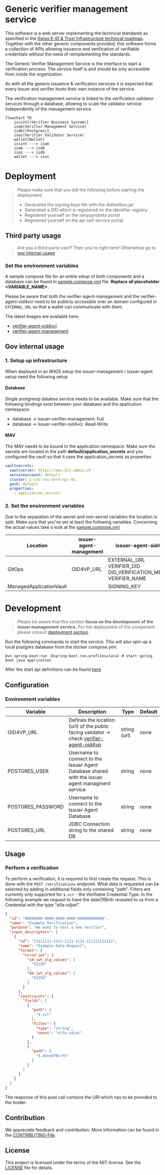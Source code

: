 # Generic verifier management service

This software is a web server implementing the technical standards as specified in
the [Swiss E-ID & Trust Infrastructure technical roadmap](https://github.com/e-id-admin/open-source-community/blob/main/tech-roadmap/tech-roadmap.md).
Together with the other generic components provided, this software forms a collection of APIs allowing issuance and
verification of verifiable credentials without the need of reimplementing the standards.

The Generic Verifier Management Service is the interface to start a verification process. The service itself is and
should be only accessible from inside the organization.

As with all the generic issuance & verification services it is expected that every issuer and verifier hosts their own
instance of the service.

The verification management service is linked to the verification validator services through a database, allowing to
scale the validator service independently of the management service.

```mermaid
flowchart TD
    issint[\Verifier Business System\]
    isam(Verifier Management Service)
    isdb[(Postgres)]
    isoi(Verifier Validator Service)
    wallet[Wallet]
    issint ---> isam
    isam ---> isdb
    isoi ---> isdb
    wallet ---> isoi
```

# Deployment

> Please make sure that you did the following before starting the deployment:
> - Generated the signing keys file with the didtoolbox.jar
> - Generated a DID which is registered on the identifier registry
> - Registered yourself on the swiyuprobeta portal
> - Registered yourself on the api self service portal

##  Third party usage
> Are you a third-party user? Then you're right here! Otherwhise go to [gov internal usage](#Gov-internal-usage)
### Set the environment variables
A sample compose file for an entire setup of both components and a database can be found in [sample.compose.yml](sample.compose.yml) file.
**Replace all placeholder <VARIABLE_NAME>**.

Please be aware that both the verifier-agent-management and the verifier-agent-oid4vci need to be publicly accessible over an domain configured in `EXTERNAL_URL` so that
a wallet can communicate with them.

The latest images are available here:
- [verifier-agent-oid4vci](https://github.com/admin-ch-ssi/mirror-verifier-agent-oid4vp/pkgs/container/mirror-verifier-agent-oid4vp)
- [verifier-agent-management](https://github.com/admin-ch-ssi/mirror-verifier-agent-management/pkgs/container/mirror-verifier-agent-management)

## Gov internal usage
### 1. Setup up infrastructure
When deployed in an RHOS setup the issuer-management / issuer-agent setup need the following setup
#### Database
Single postgresql databse service needs to be available. Make sure that the following bindings exist between your database and the application namespace:
- database -> issuer-verifier-management: Full
- database -> issuer-verifier-oid4vci: Read-Write
#### MAV
The MAV needs to be bound to the application namespace. Make sure the secrets are located in the path **default/application_secrets**
and you configured the vault so that it uses the application_secrets as properties
```yaml
vaultsecrets:
  vaultserver: https://mav.bit.admin.ch
  serviceaccount: default
  cluster: p-szb-ros-shrd-npr-01
  path: default
  properties:
    - application_secrets
``` 
### 2. Set the environment variables
Due to the separation of the secret and non-secret variables the location is split. Make sure that you've set at least the following variables.
Concerning the actual values take a look at the [sample.compose.yml](sample.compose.yml)

| Location                | issuer-agent-management                                                                                    | issuer-agent-oid4vci |
|-------------------------|------------------------------------------------------------------------------------------------------------|----------------------|
| GitOps                  | OID4VP_URL                                                                                                 | EXTERNAL_URL<br/>VERIFIER_DID<br/>DID_VERIFICATION_METHOD<br/>VERIFIER_NAME                     |
| ManagedApplicationVault |  |  SIGNING_KEY                    |


# Development

> Please be aware that this section **focus on the development of the issuer management service**. For the deployment of the
> component please consult [deployment section](#Deployment).

Run the following commands to start the service. This will also spin up a local postgres database from
the docker compose.yml:

```shell
mvn spring-boot:run -Dspring-boot.run.profiles=local # start spring boot java application
```

After the start api definitions can be found [here](http://localhost:8080/swagger-ui/index.html)

## Configuration

### Environment variables

| Variable          | Description                                                                                                                                            | Type         | Default |
|-------------------|--------------------------------------------------------------------------------------------------------------------------------------------------------|--------------|---------|
| OID4VP_URL        | Defines the location (url) of the public facing validator ->  check [verifier-agent-oid4vp](https://github.com/e-id-admin/eidch-verifier-agent-oid4vp) | string (url) | none    |
| POSTGRES_USER     | Username to connect to the Issuer Agent Database shared with the issuer agent managment service                                                        | string       | none    |
| POSTGRES_PASSWORD | Username to connect to the Issuer Agent Database                                                                                                       | string       | none    |
| POSTGRES_URL      | JDBC Connection string to the shared DB                                                                                                                | string       | none    |

## Usage

### Perform a verification

To perform a verification, it is required to first create the request. This is done with the `POST /verifications`
endpoint.
What data is requested can be selected by adding in additional fields only containing "path".
Filters are currently only supported for `$.vct` - the Verifiable Credential Type.
In the following example we request to have the dateOfBirth revealed to us from a Credential with the type "elfa-sdjwt".

```json
{
  "id": "00000000-0000-0000-0000-000000000000",
  "name": "Example Verification",
  "purpose": "We want to test a new Verifier",
  "input_descriptors": [
    {
      "id": "11111111-1111-1111-1111-111111111111",
      "name": "Example Data Request",
      "format": {
        "vc+sd-jwt": {
          "sd-jwt_alg_values": [
            "ES256"
          ],
          "kb-jwt_alg_values": [
            "ES256"
          ]
        }
      },
      "constraints": {
        "fields": [
          {
            "path": [
              "$.vct"
            ],
            "filter": {
              "type": "string",
              "const": "elfa-sdjwt"
            }
          },
          {
            "path": [
              "$.dateOfBirth"
            ]
          }
        ]
      }
    }
  ]
}
```

The response of this post call contains the URI which has to be provided to the holder.

## Contribution

We appreciate feedback and contribution. More information can be found in the [CONTRIBUTING-File](/CONTRIBUTING.md).

## License

This project is licensed under the terms of the MIT license. See the [LICENSE](/LICENSE) file for details.
